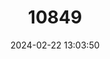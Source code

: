 ---
title: "10849"
category: "Garra typhlops"
draft: false
date: 2024-02-22 13:03:50
languages:
  English: ["Zagros Cave Garra"]
---